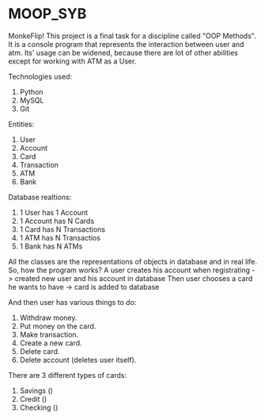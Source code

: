 # MOOP_SYB
MonkeFlip! 
This project is a final task for a discipline called "OOP Methods". 
It is a console program that represents the interaction between user and atm.
Its' usage can be widened, because there are lot of other abilities except for working with ATM as a User.

Technologies used:
1. Python
2. MySQL
3. Git

Entities:
1. User
2. Account
3. Card
4. Transaction
5. ATM
6. Bank

Database realtions:
1. 1 User has 1 Account
2. 1 Account has N Cards
3. 1 Card has N Transactions
4. 1 ATM has N Transactios
5. 1 Bank has N ATMs

All the classes are the representations of objects in database and in real life.
So, how the program works?
A user creates his account when registrating -> created new user and his account in database
Then user chooses a card he wants to have -> card is added to database

And then user has various things to do:
1. Withdraw money.
2. Put money on the card.
3. Make transaction.
4. Create a new card.
5. Delete card.
6. Delete account (deletes user itself).

There are 3 different types of cards:
1. Savings ()
2. Credit ()
3. Checking ()
